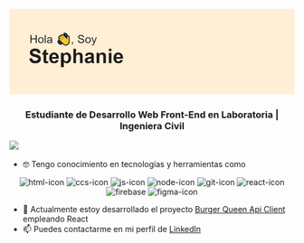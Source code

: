 ![](header.png)
<h3 align='center'> Estudiante de Desarrollo Web Front-End en Laboratoria | Ingeniera Civil </h3>

![](https://komarev.com/ghpvc/?username=smmu94&color=ff69b4)

- 🤓 Tengo conocimiento en tecnologías y herramientas como 

<div align='center'>
<img src="https://user-images.githubusercontent.com/92060330/170595262-6438fe27-f85a-4643-ae5d-4bd085d49156.png" alt="html-icon" width=40px />
<img src="https://user-images.githubusercontent.com/92060330/170595448-c7456871-b33d-4cd6-ae19-9dcb995da0ab.png" alt="ccs-icon" width=40px />
<img src="https://user-images.githubusercontent.com/92060330/170598146-590237d7-6119-49e3-9aef-2e5c42ee7954.png" alt="js-icon" width=40px />
<img src="https://user-images.githubusercontent.com/92060330/170595546-75377da3-b631-4616-b2fc-f6100591d1f4.png" alt="node-icon" width=40px />
<img src="https://user-images.githubusercontent.com/92060330/170595581-106994c9-fa83-4ee0-8092-d1128d028fa1.png" alt="git-icon" width=40px />
<img src="https://user-images.githubusercontent.com/92060330/170595698-76272605-9c2b-43c0-915c-95efb5005393.png" alt="react-icon" width=40px />
<img src="https://user-images.githubusercontent.com/92060330/170595813-b542755f-b6d5-4a8a-b79f-d4e0030f0bb5.png" alt="firebase" width=40px />
<img src="https://user-images.githubusercontent.com/92060330/170595857-f6687615-1815-4cfe-9595-f23cd7c8124a.png" alt="figma-icon" width=40px />
</div>


- 🍔 Actualmente estoy desarrollado el proyecto [Burger Queen Api Client](https://github.com/smmu94/BOG004-burger-queen-api-client) empleando React 
- 📫 Puedes contactarme en mi perfil de [LinkedIn](https://www.linkedin.com/in/stephaniemoralesu/)




<!--
**smmu94/smmu94** is a ✨ _special_ ✨ repository because its `README.md` (this file) appears on your GitHub profile.

Here are some ideas to get you started:


- 🌱 I’m currently learning ...
- 👯 I’m looking to collaborate on ...
- 🤔 I’m looking for help with ...
- 💬 Ask me about ...
-  How to reach me: ...
- 😄 Pronouns: ...
- ⚡ Fun fact: ...
-->











